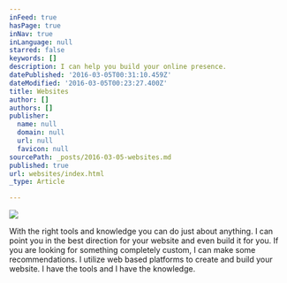 ```yaml
---
inFeed: true
hasPage: true
inNav: true
inLanguage: null
starred: false
keywords: []
description: I can help you build your online presence.
datePublished: '2016-03-05T00:31:10.459Z'
dateModified: '2016-03-05T00:23:27.400Z'
title: Websites
author: []
authors: []
publisher:
  name: null
  domain: null
  url: null
  favicon: null
sourcePath: _posts/2016-03-05-websites.md
published: true
url: websites/index.html
_type: Article

---
```

![](https://the-grid-user-content.s3-us-west-2.amazonaws.com/59670169-5895-48b0-9aa8-f8be4f3b8452.jpg)

With the right tools and knowledge you can do just about anything. I can point you in the best direction for your website and even build it for you. If you are looking for something completely custom, I can make some recommendations. I utilize web based platforms to create and build your website. I have the tools and I have the knowledge.